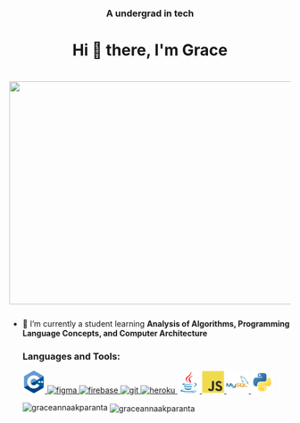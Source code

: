 <!--*GraceAnnaAkparanta/GraceAnnaAkparanta** is a ✨ _special_ ✨ repository because its `README.md` (this file) appears on your GitHub profile.

**Here are some ideas to get you started:

- 🔭 I’m currently working on ...
- 🌱 I’m currently learning ...
- 👯 I’m looking to collaborate on ...
- 🤔 I’m looking for help with ...
- 💬 Ask me about ...
- 📫 How to reach me: ...
- 😄 Pronouns: she/her
- ⚡ Fun fact: I like cows
<h3>This is heading 3</h3> -->


<h3 align="center">A undergrad in tech</h3>
  
<h1 align="center">
    Hi 👋 there, I'm Grace
</h1>
<h1 align="center"> 
  <img src="https://github.com/user-attachments/assets/d1d664f9-00e1-448a-979f-0ad0baaa2820"
 style="width: 800px; height: 400px; object-fit: scale-down;">
<!-- <img src="https://media3.giphy.com/media/v1.Y2lkPTc5MGI3NjExdzVpejhtNjJ5NjYydzRqNHdjZHI4MWRxOHNtMGp0OXJ4dWs1dWZ0NiZlcD12MV9pbnRlcm5hbF9naWZfYnlfaWQmY3Q9Zw/d1E2VyhFsxawRbeo/giphy.webp" style="width: 800px; height: 400px; object-fit: scale-down;"> -->
</h1>

- 🌱 I’m currently a student learning **Analysis of Algorithms, Programming Language Concepts, and Computer
    Architecture**

   <!--<h3 align="left">Connect with me:</h3>
    <p align="left"> hello
    </p> -->

    <h3 align="left">Languages and Tools:</h3>
    <p align="left"> <a href="https://www.w3schools.com/cpp/" target="_blank" rel="noreferrer"> <img
                src="https://raw.githubusercontent.com/devicons/devicon/master/icons/cplusplus/cplusplus-original.svg"
                alt="cplusplus" width="40" height="40" /> </a> <a href="https://www.figma.com/" target="_blank"
            rel="noreferrer"> <img src="https://www.vectorlogo.zone/logos/figma/figma-icon.svg" alt="figma" width="40"
                height="40" /> </a> <a href="https://firebase.google.com/" target="_blank" rel="noreferrer"> <img
                src="https://www.vectorlogo.zone/logos/firebase/firebase-icon.svg" alt="firebase" width="40"
                height="40" /> </a> <a href="https://git-scm.com/" target="_blank" rel="noreferrer"> <img
                src="https://www.vectorlogo.zone/logos/git-scm/git-scm-icon.svg" alt="git" width="40" height="40" />
        </a> <a href="https://heroku.com" target="_blank" rel="noreferrer"> <img
                src="https://www.vectorlogo.zone/logos/heroku/heroku-icon.svg" alt="heroku" width="40" height="40" />
        </a> <a href="https://www.java.com" target="_blank" rel="noreferrer"> <img
                src="https://raw.githubusercontent.com/devicons/devicon/master/icons/java/java-original.svg" alt="java"
                width="40" height="40" /> </a> <a href="https://developer.mozilla.org/en-US/docs/Web/JavaScript"
            target="_blank" rel="noreferrer"> <img
                src="https://raw.githubusercontent.com/devicons/devicon/master/icons/javascript/javascript-original.svg"
                alt="javascript" width="40" height="40" /> </a> <a href="https://www.mysql.com/" target="_blank"
            rel="noreferrer"> <img
                src="https://raw.githubusercontent.com/devicons/devicon/master/icons/mysql/mysql-original-wordmark.svg"
                alt="mysql" width="40" height="40" /> </a> <a href="https://www.python.org" target="_blank"
            rel="noreferrer"> <img
                src="https://raw.githubusercontent.com/devicons/devicon/master/icons/python/python-original.svg"
                alt="python" width="40" height="40" /> </a> </p>

    <p><img align="left"
            src="https://github-readme-stats.vercel.app/api/top-langs?username=graceannaakparanta&show_icons=true&locale=en&layout=compact"
            alt="graceannaakparanta" /></p>

    <p>&nbsp;<img align="center"
            src="https://github-readme-stats.vercel.app/api?username=graceannaakparanta&show_icons=true&locale=en"
            alt="graceannaakparanta" /></p>
